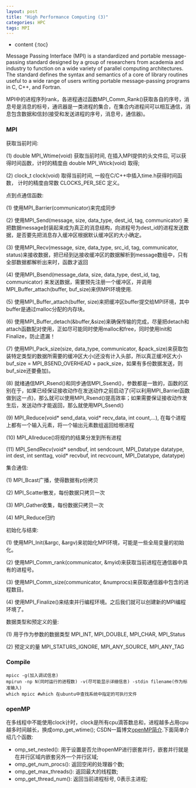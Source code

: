 ```yaml
---
layout: post
title: "High Performance Computing (3)"
categories: HPC
tags: MPI
--- 
```


* content
{:toc}

Message Passing Interface (MPI) is a standardized and portable message-passing standard designed by a group of researchers from academia and industry to function on a wide variety of parallel computing architectures. The standard defines the syntax and semantics of a core of library routines useful to a wide range of users writing portable message-passing programs in C, C++, and Fortran. 




MPI中的进程序列rank，各进程通过函数MPI_Comm_Rank()获取各自的序号，消息号是消息的标号，通讯器是一类进程的集合，在集合内进程间可以相互通信，消息包含数据和信封(接受和发送进程的序号，消息号，通信器)。

### **MPI**

获取当前时间:

(1) double MPI_Wtime(void)  获取当前时间, 在插入MPI提供的头文件后, 可以获得时间函数，计时的精度由 double MPI_Wtick(void) 取得;

(2) clock_t clock(void) 取得当前时间, 一般在C/C++中插入time.h获得时间函数， 计时的精度由常数 CLOCKS_PER_SEC 定义。

点到点通信函数:

(1) 使用MPI_Barrier(communicator)来完成同步

(2) 使用MPI_Send(message, size, data_type, dest_id, tag, communicator) 来把数据message封装起来成为真正的消息结构，向进程号为dest_id的进程发送数据，是否要先把消息存入缓冲区根据默认缓冲区的大小确定。

(3) 使用MPI_Recv(message, size, data_type, src_id, tag, communicator, status)来接收数据，把已经到达接收缓冲区的数据解析到message数组中，只有全部数据都解析出来时，函数才返回

(4) 使用MPI_Bsend(message_data, size, data_type, dest_id, tag, communicator) 来发送数据，需要预先注册一个缓冲区，并调用MPI_Buffer_attach(buffer, buf_size)来供MPI环境使用.

(5) 使用MPI_Buffer_attach(buffer, size)来把缓冲区buffer提交给MPI环境，其中buffer是通过malloc分配的内存块。

(6) 使用MPI_Buffer_detach(&buffer,&size)来确保传输的完成，尽量把detach和attach函数配对使用，正如尽可能同时使用malloc和free，同时使用Init和Finalize，防止遗漏！

(7) 使用MPI_Pack_size(size, data_type, communicator, &pack_size)来获取包装特定类型的数据所需要的缓冲区大小(还没有计入头部，所以真正缓冲区大小 buf_size = MPI_BSEND_OVERHEAD + pack_size，如果有多份数据发送，则buf_size还要叠加)。

(8) 就绪通信MPI_Rsend()和同步通信MPI_Ssend()，参数都是一致的，函数的区别在于，如果已经保证接收动作在发送动作之前启动了(可以利用MPI_Barrier函数做到这一点)，那么就可以使用MPI_Rsend()提高效率；如果需要保证接收动作发生后，发送动作才能返回，那么就使用MPI_Ssend()

(9) MPI_Reduce(void* send_data, void* recv_data, int count,...), 在每个进程上都有一个输入元素，将一个输出元素数组返回给根进程

(10) MPI_Allreduce()将规约的结果分发到所有进程

(11) MPI_SendRecv(void* sendbuf, int sendcount, MPI_Datatype datatype, int dest, int senttag, void* recvbuf, int recvcount, MPI_Datatype, datatype) 

集合通信:

(1) MPI_Bcast广播，使得数据有p份拷贝

(2) MPI_Scatter散发，每份数据只拷贝一次

(3) MPI_Gather收集，每份数据只拷贝一次

(4) MPI_Reduce归约

初始化与结束:

(1) 使用MPI_Init(&argc, &argv)来初始化MPI环境，可能是一些全局变量的初始化。

(2) 使用MPI_Comm_rank(communicator, &myid)来获取当前进程在通信器中具有的进程号。

(3) 使用MPI_Comm_size(communicator, &numprocs)来获取通信器中包含的进程数目。

(4) 使用MPI_Finalize()来结束并行编程环境。之后我们就可以创建新的MPI编程环境了。

数据类型和预定义的量:

(1) 用于作为参数的数据类型 MPI_INT, MPI_DOUBLE, MPI_CHAR, MPI_Status 

(2) 预定义的量 MPI_STATURS_IGNORE, MPI_ANY_SOURCE, MPI_ANY_TAG


### **Compile**
```
mpicc -g(加入调试信息)
mpirun -np N(同时运行的进程数) -v(尽可能显示详细信息) -stdin filename(作为标准输入)
which mpicc #which 在ubuntu中查找系统中指定的可执行文件
```

### **openMP**

在多线程中不能使用clock计时，clock是所有cpu滴答数总和，进程越多占用cpu越多时间越长，换成omp_get_wtime();
CSDN一篇博文[openMP简介](https://blog.csdn.net/magicbean2/article/details/75530667).下面简单介绍几个函数:

* omp_set_nested(): 用于设置是否允许openMP进行嵌套并行，嵌套并行就是在并行区域内嵌套另外一个并行区域;
* omp_get_num_procs(): 返回空闲的处理器个数;
* omp_get_max_threads(): 返回最大的线程数;
* omp_get_thread_num(): 返回当前进程标号, 0表示主进程;
